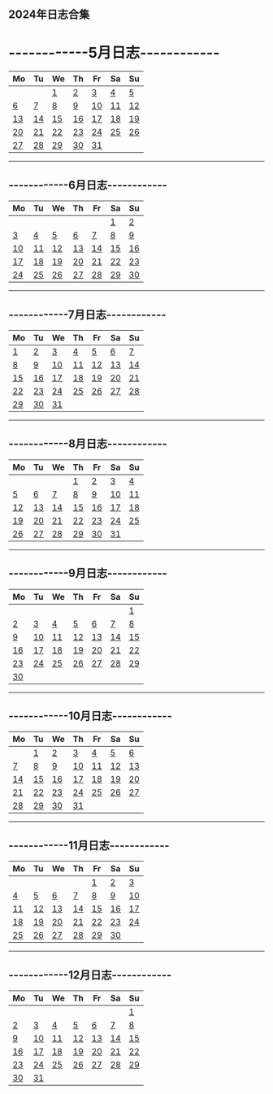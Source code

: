 **2024年日志合集**
--------------
# ------------5月日志------------   

| Mo | Tu | We | Th | Fr | Sa | Su |
|----|----|----|----|----|----|----|
|    |    |  [1]() |  [2]() |  [3]() |  [4]() |  [5]() |
|  [6]() |  [7]() |  [8]() |  [9]() | [10]() | [11]() | [12]() |
| [13]() | [14]() | [15]() | [16](/环评/日记/2024/5.16.md) | [17](/环评/日记/2024/5.17.md) | [18]() | [19]() |
| [20]() | [21]() | [22]() | [23]() | [24]() | [25]() | [26]() |
| [27]() | [28]() | [29]() | [30]() | [31]() |    |    |
--------------
**------------6月日志------------**    
--------------
| Mo | Tu | We | Th | Fr | Sa | Su |
|----|----|----|----|----|----|----|
|    |    |    |    |    |  [1]() |  [2]() |
|  [3]() |  [4]() |  [5]() |  [6]() |  [7]() |  [8]() |  [9]() |
| [10]() | [11]() | [12]() | [13]() | [14]() | [15]() | [16]() |
| [17]() | [18]() | [19]() | [20]() | [21]() | [22]() | [23]() |
| [24]() | [25]() | [26]() | [27]() | [28]() | [29]() | [30]() |
--------------
**------------7月日志------------**   
--------------
| Mo | Tu | We | Th | Fr | Sa | Su |
|----|----|----|----|----|----|----|
|  [1]() |  [2]() |  [3]() |  [4]() |  [5]() |  [6]() |  [7]() |
|  [8]() |  [9]() | [10]() | [11]() | [12]() | [13]() | [14]() |
| [15]() | [16]() | [17]() | [18]() | [19]() | [20]() | [21]() |
| [22]() | [23]() | [24]() | [25]() | [26]() | [27]() | [28]() |
| [29]() | [30]() | [31]() |    |    |    |    |
--------------
**------------8月日志------------** 
--------------  
| Mo | Tu | We | Th | Fr | Sa | Su |
|----|----|----|----|----|----|----|
|    |    |    |  [1]() |  [2]() |  [3]() |  [4]() |
|  [5]() |  [6]() |  [7]() |  [8]() |  [9]() | [10]() | [11]() |
| [12]() | [13]() | [14]() | [15]() | [16]() | [17]() | [18]() |
| [19]() | [20]() | [21]() | [22]() | [23]() | [24]() | [25]() |
| [26]() | [27]() | [28]() | [29]() | [30]() | [31]() |    |
-------------- 
**------------9月日志------------**    
--------------
| Mo | Tu | We | Th | Fr | Sa | Su |
|----|----|----|----|----|----|----|
|    |    |    |    |    |    |  [1]() |
|  [2]() |  [3]() |  [4]() |  [5]() |  [6]() |  [7]() |  [8]() |
|  [9]() | [10]() | [11]() | [12]() | [13]() | [14]() | [15]() |
| [16]() | [17]() | [18]() | [19]() | [20]() | [21]() | [22]() |
| [23]() | [24]() | [25]() | [26]() | [27]() | [28]() | [29]() |
| [30]() |    |    |    |    |    |    |
--------------
**------------10月日志------------** 
--------------  
| Mo | Tu | We | Th | Fr | Sa | Su |
|----|----|----|----|----|----|----|
|    |  [1]() |  [2]() |  [3]() |  [4]() |  [5]() |  [6]() |
|  [7]() |  [8]() |  [9]() | [10]() | [11]() | [12]() | [13]() |
| [14]() | [15]() | [16]() | [17]() | [18]() | [19]() | [20]() |
| [21]() | [22]() | [23]() | [24]() | [25]() | [26]() | [27]() |
| [28]() | [29]() | [30]() | [31]() |    |    |    |
-------------- 
**------------11月日志------------**   
--------------
| Mo | Tu | We | Th | Fr | Sa | Su |
|----|----|----|----|----|----|----|
|    |    |    |    |  [1]() |  [2]() |  [3]() |
|  [4]() |  [5]() |  [6]() |  [7]() |  [8]() |  [9]() | [10]() |
| [11]() | [12]() | [13]() | [14]() | [15]() | [16]() | [17]() |
| [18]() | [19]() | [20]() | [21]() | [22]() | [23]() | [24]() |
| [25]() | [26]() | [27]() | [28]() | [29]() | [30]() |    |
--------------
**------------12月日志------------**
--------------   
| Mo | Tu | We | Th | Fr | Sa | Su |
|----|----|----|----|----|----|----|
|    |    |    |    |    |    |  [1]() |
|  [2]() |  [3]() |  [4]() |  [5]() |  [6]() |  [7]() |  [8]() |
|  [9]() | [10]() | [11]() | [12]() | [13]() | [14]() | [15]() |
| [16]() | [17]() | [18]() | [19]() | [20]() | [21]() | [22]() |
| [23]() | [24]() | [25]() | [26]() | [27]() | [28]() | [29]() |
| [30]() | [31]() |    |    |    |    |    |
  

